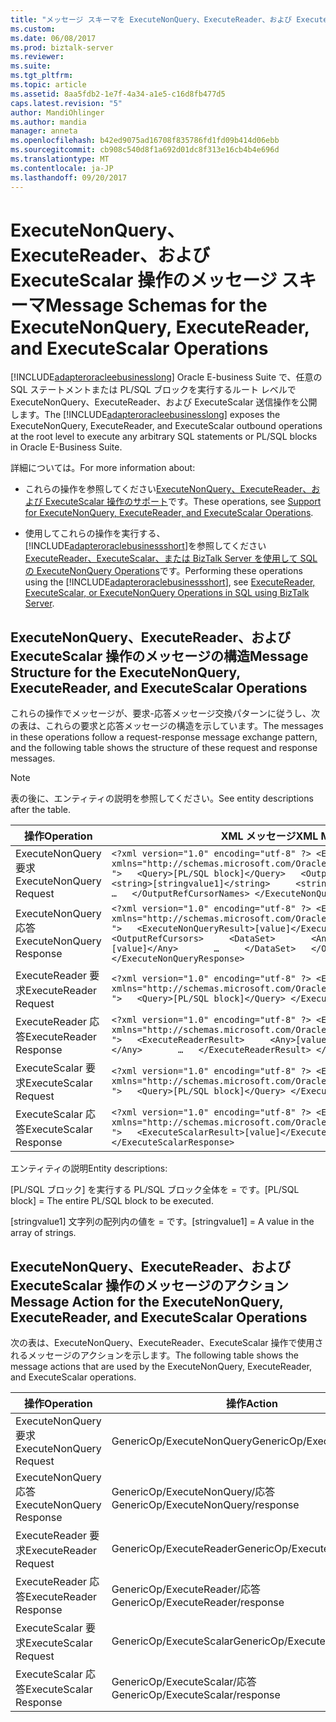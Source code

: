 ```yaml
---
title: "メッセージ スキーマを ExecuteNonQuery、ExecuteReader、および ExecuteScalar Operations1 |Microsoft ドキュメント"
ms.custom: 
ms.date: 06/08/2017
ms.prod: biztalk-server
ms.reviewer: 
ms.suite: 
ms.tgt_pltfrm: 
ms.topic: article
ms.assetid: 8aa5fdb2-1e7f-4a34-a1e5-c16d8fb477d5
caps.latest.revision: "5"
author: MandiOhlinger
ms.author: mandia
manager: anneta
ms.openlocfilehash: b42ed9075ad16708f835786fd1fd09b414d06ebb
ms.sourcegitcommit: cb908c540d8f1a692d01dc8f313e16cb4b4e696d
ms.translationtype: MT
ms.contentlocale: ja-JP
ms.lasthandoff: 09/20/2017
---
```

# <a name="message-schemas-for-the-executenonquery-executereader-and-executescalar-operations"></a><span data-ttu-id="a970e-102">ExecuteNonQuery、ExecuteReader、および ExecuteScalar 操作のメッセージ スキーマ</span><span class="sxs-lookup"><span data-stu-id="a970e-102">Message Schemas for the ExecuteNonQuery, ExecuteReader, and ExecuteScalar Operations</span></span>
<span data-ttu-id="a970e-103">[!INCLUDE[adapteroracleebusinesslong](../../includes/adapteroracleebusinesslong-md.md)] Oracle E-business Suite で、任意の SQL ステートメントまたは PL/SQL ブロックを実行するルート レベルで ExecuteNonQuery、ExecuteReader、および ExecuteScalar 送信操作を公開します。</span><span class="sxs-lookup"><span data-stu-id="a970e-103">The [!INCLUDE[adapteroracleebusinesslong](../../includes/adapteroracleebusinesslong-md.md)] exposes the ExecuteNonQuery, ExecuteReader, and ExecuteScalar outbound operations at the root level to execute any arbitrary SQL statements or PL/SQL blocks in Oracle E-Business Suite.</span></span>  
  
 <span data-ttu-id="a970e-104">詳細については。</span><span class="sxs-lookup"><span data-stu-id="a970e-104">For more information about:</span></span>  
  
-   <span data-ttu-id="a970e-105">これらの操作を参照してください[ExecuteNonQuery、ExecuteReader、および ExecuteScalar 操作のサポート](../../adapters-and-accelerators/adapter-oracle-ebs/support-for-executenonquery-executereader-and-executescalar-operations.md)です。</span><span class="sxs-lookup"><span data-stu-id="a970e-105">These operations, see [Support for ExecuteNonQuery, ExecuteReader, and ExecuteScalar Operations](../../adapters-and-accelerators/adapter-oracle-ebs/support-for-executenonquery-executereader-and-executescalar-operations.md).</span></span>  
  
-   <span data-ttu-id="a970e-106">使用してこれらの操作を実行する、[!INCLUDE[adapteroraclebusinessshort](../../includes/adapteroraclebusinessshort-md.md)]を参照してください[ExecuteReader、ExecuteScalar、または BizTalk Server を使用して SQL の ExecuteNonQuery Operations](../../adapters-and-accelerators/adapter-sql/executereader-executescalar-or-executenonquery-in-sql-server-using-biztalk.md)です。</span><span class="sxs-lookup"><span data-stu-id="a970e-106">Performing these operations using the [!INCLUDE[adapteroraclebusinessshort](../../includes/adapteroraclebusinessshort-md.md)], see [ExecuteReader, ExecuteScalar, or ExecuteNonQuery Operations in SQL using BizTalk Server](../../adapters-and-accelerators/adapter-sql/executereader-executescalar-or-executenonquery-in-sql-server-using-biztalk.md).</span></span>  
  
## <a name="message-structure-for-the-executenonquery-executereader-and-executescalar-operations"></a><span data-ttu-id="a970e-107">ExecuteNonQuery、ExecuteReader、および ExecuteScalar 操作のメッセージの構造</span><span class="sxs-lookup"><span data-stu-id="a970e-107">Message Structure for the ExecuteNonQuery, ExecuteReader, and ExecuteScalar Operations</span></span>  
 <span data-ttu-id="a970e-108">これらの操作でメッセージが、要求-応答メッセージ交換パターンに従うし、次の表は、これらの要求と応答メッセージの構造を示しています。</span><span class="sxs-lookup"><span data-stu-id="a970e-108">The messages in these operations follow a request-response message exchange pattern, and the following table shows the structure of these request and response messages.</span></span>  
  
> [!NOTE]
>  <span data-ttu-id="a970e-109">表の後に、エンティティの説明を参照してください。</span><span class="sxs-lookup"><span data-stu-id="a970e-109">See entity descriptions after the table.</span></span>  
  
|<span data-ttu-id="a970e-110">操作</span><span class="sxs-lookup"><span data-stu-id="a970e-110">Operation</span></span>|<span data-ttu-id="a970e-111">XML メッセージ</span><span class="sxs-lookup"><span data-stu-id="a970e-111">XML Message</span></span>|  
|---------------|-----------------|  
|<span data-ttu-id="a970e-112">ExecuteNonQuery 要求</span><span class="sxs-lookup"><span data-stu-id="a970e-112">ExecuteNonQuery Request</span></span>|`<?xml version="1.0" encoding="utf-8" ?> <ExecuteNonQuery xmlns="http://schemas.microsoft.com/OracleEBS/2008/05/GenericOperation/ ">   <Query>[PL/SQL block]</Query>   <OutputRefCursorNames>     <string>[stringvalue1]</string>     <string>[stringvalue2]</string>     …   </OutputRefCursorNames> </ExecuteNonQuery>`|  
|<span data-ttu-id="a970e-113">ExecuteNonQuery 応答</span><span class="sxs-lookup"><span data-stu-id="a970e-113">ExecuteNonQuery Response</span></span>|`<?xml version="1.0" encoding="utf-8" ?> <ExecuteNonQueryResponse xmlns="http://schemas.microsoft.com/OracleEBS/2008/05/GenericOperation/ ">   <ExecuteNonQueryResult>[value]</ExecuteNonQueryResult>   <OutputRefCursors>     <DataSet>       <Any>[value]</Any>       <Any>[value]</Any>       …     </DataSet>   </OutputRefCursors> </ExecuteNonQueryResponse>`|  
|<span data-ttu-id="a970e-114">ExecuteReader 要求</span><span class="sxs-lookup"><span data-stu-id="a970e-114">ExecuteReader Request</span></span>|`<?xml version="1.0" encoding="utf-8" ?> <ExecuteReader xmlns="http://schemas.microsoft.com/OracleEBS/2008/05/GenericOperation/ ">   <Query>[PL/SQL block]</Query> </ExecuteReader>`|  
|<span data-ttu-id="a970e-115">ExecuteReader 応答</span><span class="sxs-lookup"><span data-stu-id="a970e-115">ExecuteReader Response</span></span>|`<?xml version="1.0" encoding="utf-8" ?> <ExecuteReaderResponse xmlns="http://schemas.microsoft.com/OracleEBS/2008/05/GenericOperation/ ">   <ExecuteReaderResult>     <Any>[value]</Any>     <Any>[value]</Any>       …   </ExecuteReaderResult> </ExecuteReaderResponse>`|  
|<span data-ttu-id="a970e-116">ExecuteScalar 要求</span><span class="sxs-lookup"><span data-stu-id="a970e-116">ExecuteScalar Request</span></span>|`<?xml version="1.0" encoding="utf-8" ?> <ExecuteScalar xmlns="http://schemas.microsoft.com/OracleEBS/2008/05/GenericOperation/ ">   <Query>[PL/SQL block]</Query> </ExecuteScalar>`|  
|<span data-ttu-id="a970e-117">ExecuteScalar 応答</span><span class="sxs-lookup"><span data-stu-id="a970e-117">ExecuteScalar Response</span></span>|`<?xml version="1.0" encoding="utf-8" ?> <ExecuteScalarResponse xmlns="http://schemas.microsoft.com/OracleEBS/2008/05/GenericOperation/ ">   <ExecuteScalarResult>[value]</ExecuteScalarResult> </ExecuteScalarResponse>`|  
  
 <span data-ttu-id="a970e-118">エンティティの説明</span><span class="sxs-lookup"><span data-stu-id="a970e-118">Entity descriptions:</span></span>  
  
 <span data-ttu-id="a970e-119">[PL/SQL ブロック] を実行する PL/SQL ブロック全体を = です。</span><span class="sxs-lookup"><span data-stu-id="a970e-119">[PL/SQL block] = The entire PL/SQL block to be executed.</span></span>  
  
 <span data-ttu-id="a970e-120">[stringvalue1] 文字列の配列内の値を = です。</span><span class="sxs-lookup"><span data-stu-id="a970e-120">[stringvalue1] = A value in the array of strings.</span></span>  
  
## <a name="message-action-for-the-executenonquery-executereader-and-executescalar-operations"></a><span data-ttu-id="a970e-121">ExecuteNonQuery、ExecuteReader、および ExecuteScalar 操作のメッセージのアクション</span><span class="sxs-lookup"><span data-stu-id="a970e-121">Message Action for the ExecuteNonQuery, ExecuteReader, and ExecuteScalar Operations</span></span>  
 <span data-ttu-id="a970e-122">次の表は、ExecuteNonQuery、ExecuteReader、ExecuteScalar 操作で使用されるメッセージのアクションを示します。</span><span class="sxs-lookup"><span data-stu-id="a970e-122">The following table shows the message actions that are used by the ExecuteNonQuery, ExecuteReader, and ExecuteScalar operations.</span></span>  
  
|<span data-ttu-id="a970e-123">操作</span><span class="sxs-lookup"><span data-stu-id="a970e-123">Operation</span></span>|<span data-ttu-id="a970e-124">操作</span><span class="sxs-lookup"><span data-stu-id="a970e-124">Action</span></span>|  
|---------------|------------|  
|<span data-ttu-id="a970e-125">ExecuteNonQuery 要求</span><span class="sxs-lookup"><span data-stu-id="a970e-125">ExecuteNonQuery Request</span></span>|<span data-ttu-id="a970e-126">GenericOp/ExecuteNonQuery</span><span class="sxs-lookup"><span data-stu-id="a970e-126">GenericOp/ExecuteNonQuery</span></span>|  
|<span data-ttu-id="a970e-127">ExecuteNonQuery 応答</span><span class="sxs-lookup"><span data-stu-id="a970e-127">ExecuteNonQuery Response</span></span>|<span data-ttu-id="a970e-128">GenericOp/ExecuteNonQuery/応答</span><span class="sxs-lookup"><span data-stu-id="a970e-128">GenericOp/ExecuteNonQuery/response</span></span>|  
|<span data-ttu-id="a970e-129">ExecuteReader 要求</span><span class="sxs-lookup"><span data-stu-id="a970e-129">ExecuteReader Request</span></span>|<span data-ttu-id="a970e-130">GenericOp/ExecuteReader</span><span class="sxs-lookup"><span data-stu-id="a970e-130">GenericOp/ExecuteReader</span></span>|  
|<span data-ttu-id="a970e-131">ExecuteReader 応答</span><span class="sxs-lookup"><span data-stu-id="a970e-131">ExecuteReader Response</span></span>|<span data-ttu-id="a970e-132">GenericOp/ExecuteReader/応答</span><span class="sxs-lookup"><span data-stu-id="a970e-132">GenericOp/ExecuteReader/response</span></span>|  
|<span data-ttu-id="a970e-133">ExecuteScalar 要求</span><span class="sxs-lookup"><span data-stu-id="a970e-133">ExecuteScalar Request</span></span>|<span data-ttu-id="a970e-134">GenericOp/ExecuteScalar</span><span class="sxs-lookup"><span data-stu-id="a970e-134">GenericOp/ExecuteScalar</span></span>|  
|<span data-ttu-id="a970e-135">ExecuteScalar 応答</span><span class="sxs-lookup"><span data-stu-id="a970e-135">ExecuteScalar Response</span></span>|<span data-ttu-id="a970e-136">GenericOp/ExecuteScalar/応答</span><span class="sxs-lookup"><span data-stu-id="a970e-136">GenericOp/ExecuteScalar/response</span></span>|